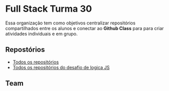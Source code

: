 # Full Stack Turma 30

Essa organização tem como objetivos centralizar repositórios compartilhados entre os alunos e conectar ao **Github Class** para para criar atividades individuais e em grupo.

## Repostórios
- [Todos os repositórios](https://github.com/orgs/fullstack30/repositories)
- [Todos os repositórios do desafio de logica JS](https://github.com/orgs/fullstack30/repositories?q=logica-js&type=all&language=&sort=)

## Team
